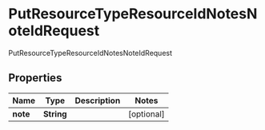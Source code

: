 

# PutResourceTypeResourceIdNotesNoteIdRequest

PutResourceTypeResourceIdNotesNoteIdRequest
## Properties

Name | Type | Description | Notes
------------ | ------------- | ------------- | -------------
**note** | **String** |  |  [optional]




